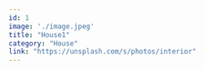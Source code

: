 ```yaml
---
id: 1
image: './image.jpeg'
title: "House1"
category: "House"
link: "https://unsplash.com/s/photos/interior"
---
```

